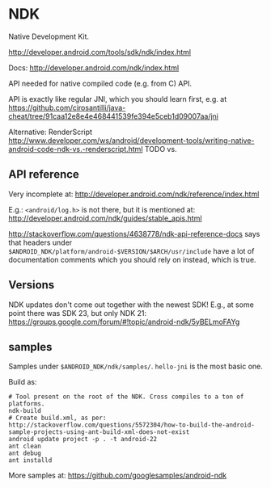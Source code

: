 # NDK

Native Development Kit.

<http://developer.android.com/tools/sdk/ndk/index.html>

Docs: <http://developer.android.com/ndk/index.html>


API needed for native compiled code (e.g. from C) API.

API is exactly like regular JNI, which you should learn first, e.g. at <https://github.com/cirosantilli/java-cheat/tree/91caa12e8e4e468441539fe394e5ceb1d09007aa/jni>

Alternative: RenderScript <http://www.developer.com/ws/android/development-tools/writing-native-android-code-ndk-vs.-renderscript.html> TODO vs.

## API reference

Very incomplete at: <http://developer.android.com/ndk/reference/index.html>

E.g.: `<android/log.h>` is not there, but it is mentioned at: <http://developer.android.com/ndk/guides/stable_apis.html>

<http://stackoverflow.com/questions/4638778/ndk-api-reference-docs> says that headers under `$ANDROID_NDK/platform/android-$VERSION/$ARCH/usr/include` have a lot of documentation comments which you should rely on instead, which is true.

## Versions

NDK updates don't come out together with the newest SDK! E.g., at some point there was SDK 23, but only NDK 21: <https://groups.google.com/forum/#!topic/android-ndk/5yBELmoFAYg>

## samples

Samples under `$ANDROID_NDK/ndk/samples/`. `hello-jni` is the most basic one.

Build as:

    # Tool present on the root of the NDK. Cross compiles to a ton of platforms.
    ndk-build
    # Create build.xml, as per: http://stackoverflow.com/questions/5572304/how-to-build-the-android-sample-projects-using-ant-build-xml-does-not-exist
    android update project -p . -t android-22
    ant clean
    ant debug
    ant installd

More samples at: <https://github.com/googlesamples/android-ndk>
